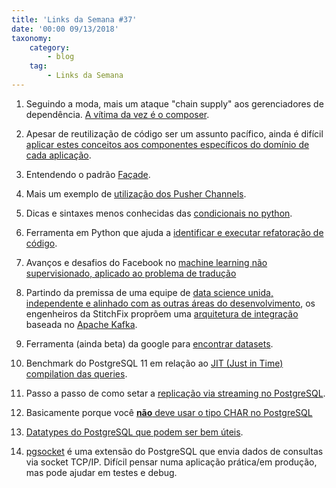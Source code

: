 ```yaml
---
title: 'Links da Semana #37'
date: '00:00 09/13/2018'
taxonomy:
    category:
        - blog
    tag:
        - Links da Semana
---
```


1. Seguindo a moda, mais um ataque "chain supply" aos gerenciadores de dependência. [A vítima da vez é o composer](https://nakedsecurity.sophos.com/2018/08/30/how-one-man-could-have-pwned-all-your-php-programs/).

2. Apesar de reutilização de código ser um assunto pacífico, ainda é difícil [aplicar estes conceitos aos componentes específicos do domínio de cada aplicação](https://matthiasnoback.nl/2018/09/reusing-domain-code/).

1. Entendendo o padrão [Façade](https://www.startutorial.com/articles/view/understanding-design-patterns-facade).

1. Mais um exemplo de [utilização dos Pusher Channels](https://code.tutsplus.com/tutorials/get-started-with-pusher-demonstrating-real-time-communication-with-channels--cms-31249).

1. Dicas e sintaxes menos conhecidas das [condicionais no python](https://realpython.com/python-conditional-statements/).

1. Ferramenta em Python que ajuda a [identificar e executar refatoração de código](https://github.com/facebookincubator/Bowler).

1. Avanços e desafios do Facebook no [machine learning não supervisionado, aplicado ao problema de tradução](https://code.fb.com/ai-research/unsupervised-machine-translation-a-novel-approach-to-provide-fast-accurate-translations-for-more-languages/)

1. Partindo da premissa de uma equipe de [data science unida, independente e alinhado com as outras áreas do desenvolvimento](https://multithreaded.stitchfix.com/blog/2016/03/16/engineers-shouldnt-write-etl/#footnote1), os engenheiros da StitchFix proprõem uma [arquitetura de integração](https://multithreaded.stitchfix.com/blog/2018/09/05/datahighway/) baseada no [Apache Kafka](https://kafka.apache.org/).

1. Ferramenta (ainda beta) da google para [encontrar datasets](https://toolbox.google.com/datasetsearch).

1. Benchmark do PostgreSQL 11 em relação ao [JIT (Just in Time) compilation das queries](https://www.citusdata.com/blog/2018/09/11/postgresql-11-just-in-time/).

1. Passo a passo de como setar a [replicação via streaming no PostgreSQL](https://www.percona.com/blog/2018/09/07/setting-up-streaming-replication-postgresql/).

1. Basicamente porque você [**não** deve usar o tipo CHAR no PostgreSQL](https://thebuild.com/blog/2018/09/04/char-what-is-it-good-for/)

1. [Datatypes do PostgreSQL que podem ser bem úteis](https://www.citusdata.com/blog/2018/08/29/datatypes-you-should-consider-using/).

1. [pgsocket](https://abdulyadi.wordpress.com/2018/09/11/pgsocket-extension-for-simple-socket-client/) é uma extensão do PostgreSQL que envia dados de consultas via socket TCP/IP. Difícil pensar numa aplicação prática/em produção, mas pode ajudar em testes e debug. 
